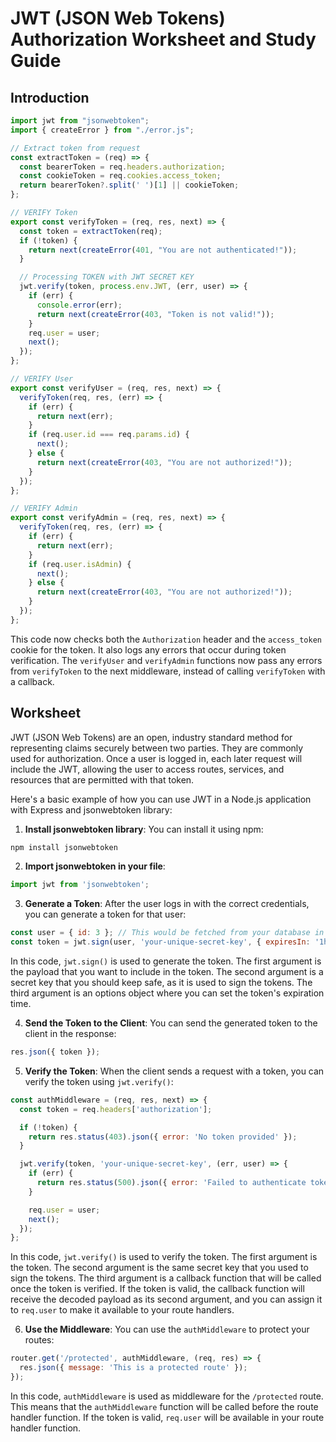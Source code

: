 # JWT (JSON Web Tokens) Authorization Worksheet and Study Guide

## Introduction

```javascript
import jwt from "jsonwebtoken";
import { createError } from "./error.js";

// Extract token from request
const extractToken = (req) => {
  const bearerToken = req.headers.authorization;
  const cookieToken = req.cookies.access_token;
  return bearerToken?.split(' ')[1] || cookieToken;
};

// VERIFY Token
export const verifyToken = (req, res, next) => {
  const token = extractToken(req);
  if (!token) {
    return next(createError(401, "You are not authenticated!"));
  }

  // Processing TOKEN with JWT SECRET KEY
  jwt.verify(token, process.env.JWT, (err, user) => {
    if (err) {
      console.error(err);
      return next(createError(403, "Token is not valid!"));
    }
    req.user = user;
    next();
  });
};

// VERIFY User
export const verifyUser = (req, res, next) => {
  verifyToken(req, res, (err) => {
    if (err) {
      return next(err);
    }
    if (req.user.id === req.params.id) {
      next();
    } else {
      return next(createError(403, "You are not authorized!"));
    }
  });
};

// VERIFY Admin
export const verifyAdmin = (req, res, next) => {
  verifyToken(req, res, (err) => {
    if (err) {
      return next(err);
    }
    if (req.user.isAdmin) {
      next();
    } else {
      return next(createError(403, "You are not authorized!"));
    }
  });
};
```

This code now checks both the `Authorization` header and the `access_token` cookie for the token. It also logs any errors that occur during token verification. The `verifyUser` and `verifyAdmin` functions now pass any errors from `verifyToken` to the next middleware, instead of calling `verifyToken` with a callback.

## Worksheet

JWT (JSON Web Tokens) are an open, industry standard method for representing claims securely between two parties. They are commonly used for authorization. Once a user is logged in, each later request will include the JWT, allowing the user to access routes, services, and resources that are permitted with that token.

Here's a basic example of how you can use JWT in a Node.js application with Express and jsonwebtoken library:

1. **Install jsonwebtoken library**: You can install it using npm:

```bash
npm install jsonwebtoken
```

2. **Import jsonwebtoken in your file**:

```javascript
import jwt from 'jsonwebtoken';
```

3. **Generate a Token**: After the user logs in with the correct credentials, you can generate a token for that user:

```javascript
const user = { id: 3 }; // This would be fetched from your database in a real scenario
const token = jwt.sign(user, 'your-unique-secret-key', { expiresIn: '1h' });
```

In this code, `jwt.sign()` is used to generate the token. The first argument is the payload that you want to include in the token. The second argument is a secret key that you should keep safe, as it is used to sign the tokens. The third argument is an options object where you can set the token's expiration time.

4. **Send the Token to the Client**: You can send the generated token to the client in the response:

```javascript
res.json({ token });
```

5. **Verify the Token**: When the client sends a request with a token, you can verify the token using `jwt.verify()`:

```javascript
const authMiddleware = (req, res, next) => {
  const token = req.headers['authorization'];

  if (!token) {
    return res.status(403).json({ error: 'No token provided' });
  }

  jwt.verify(token, 'your-unique-secret-key', (err, user) => {
    if (err) {
      return res.status(500).json({ error: 'Failed to authenticate token' });
    }

    req.user = user;
    next();
  });
};
```

In this code, `jwt.verify()` is used to verify the token. The first argument is the token. The second argument is the same secret key that you used to sign the tokens. The third argument is a callback function that will be called once the token is verified. If the token is valid, the callback function will receive the decoded payload as its second argument, and you can assign it to `req.user` to make it available to your route handlers.

6. **Use the Middleware**: You can use the `authMiddleware` to protect your routes:

```javascript
router.get('/protected', authMiddleware, (req, res) => {
  res.json({ message: 'This is a protected route' });
});
```

In this code, `authMiddleware` is used as middleware for the `/protected` route. This means that the `authMiddleware` function will be called before the route handler function. If the token is valid, `req.user` will be available in your route handler function.
